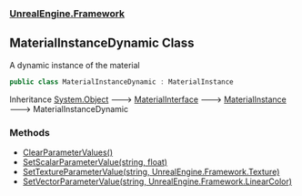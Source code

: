 ### [UnrealEngine.Framework](./UnrealEngine-Framework.md 'UnrealEngine.Framework')
## MaterialInstanceDynamic Class
A dynamic instance of the material  
```csharp
public class MaterialInstanceDynamic : MaterialInstance
```
Inheritance [System.Object](https://docs.microsoft.com/en-us/dotnet/api/System.Object 'System.Object') &#129106; [MaterialInterface](./MaterialInterface.md 'UnrealEngine.Framework.MaterialInterface') &#129106; [MaterialInstance](./MaterialInstance.md 'UnrealEngine.Framework.MaterialInstance') &#129106; MaterialInstanceDynamic  
### Methods
- [ClearParameterValues()](./MaterialInstanceDynamic-ClearParameterValues().md 'UnrealEngine.Framework.MaterialInstanceDynamic.ClearParameterValues()')
- [SetScalarParameterValue(string, float)](./MaterialInstanceDynamic-SetScalarParameterValue(string_float).md 'UnrealEngine.Framework.MaterialInstanceDynamic.SetScalarParameterValue(string, float)')
- [SetTextureParameterValue(string, UnrealEngine.Framework.Texture)](./MaterialInstanceDynamic-SetTextureParameterValue(string_Texture).md 'UnrealEngine.Framework.MaterialInstanceDynamic.SetTextureParameterValue(string, UnrealEngine.Framework.Texture)')
- [SetVectorParameterValue(string, UnrealEngine.Framework.LinearColor)](./MaterialInstanceDynamic-SetVectorParameterValue(string_LinearColor).md 'UnrealEngine.Framework.MaterialInstanceDynamic.SetVectorParameterValue(string, UnrealEngine.Framework.LinearColor)')

